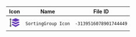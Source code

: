 | Icon | Name | File ID |
| ---  | ---  | ---     |
| ![](SortingGroup%20Icon.png) | `SortingGroup Icon` | `-3139516078901744449` |
